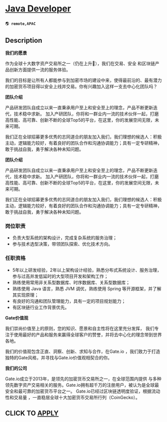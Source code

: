 # [Java Developer](https://www.remotewlb.com/apply/java-developer-136846)  
###  
#### `🌎 remote,APAC`  

## Description

 **我们的愿景**

作为全球⼗⼤数字资产交易所之⼀（仍在上升🚀），我们在交易、安全 和区块链产品创新⽅⾯提供⼀流的服务体验。

我们的⽬标是让所有⼈都能参与到加密市场的建设中来，使得最前沿的、最有潜⼒的加密货币项⽬得以安全上线并交易。你有兴趣加⼊这样⼀⽀去中⼼化团队吗？

  

 **团队介绍**

产品研发团队自成立以来一直秉承用户至上和安全至上的理念，产品不断更新迭代，技术稳中求新。 加入产研团队，你将和一群业内一流的技术伙伴一起，打磨高性能、高可靠、创新不断的全球Top5的平台，在这里，你的发展空间无限，未来可期。

我们正在全球招募更多优秀的志同道合的朋友加入我们，我们理想的候选人：积极主动，逻辑能力较好，有着良好的团队合作和沟通协调能力；具有一定专研精神，敢于挑战自我，勇于解决各种未知问题。

  

 **团队介绍**

产品研发团队自成立以来一直秉承用户至上和安全至上的理念，产品不断更新迭代，技术稳中求新。 加入产研团队，你将和一群业内一流的技术伙伴一起，打磨高性能、高可靠、创新不断的全球Top5的平台，在这里，你的发展空间无限，未来可期。

我们正在全球招募更多优秀的志同道合的朋友加入我们，我们理想的候选人：积极主动，逻辑能力较好，有着良好的团队合作和沟通协调能力；具有一定专研精神，敢于挑战自我，勇于解决各种未知问题。

  

### 岗位职责

* 负责大型系统的架构设计，完成复杂系统的服务治理；
* 参与技术选型决策，带领团队探索、优化技术方向。

  

### 任职资格

* 5年以上研发经验，2年以上架构设计经验，熟悉分布式系统设计、服务治理，参与过高并发低延时的大型项目开发和架构工作；
* 熟练使用常用非关系型数据库、时序数据库、关系型数据库；
* 熟练使用 Java 语言，熟悉 JVM 调优，熟练使用 Spring 等开源框架，并了解其实现原理；
* 有良好的沟通和团队管理能力，具有一定的项目规划能力；
* 有区块链行业工作背景优先。

  

 **Gate价值观**

我们崇尚价值⾄上的原则，您的知识、愿景和⾃主性将在这⾥充分发挥， 我们专注于使⽤最好的产品和服务来赢得全球客户的赞誉，并将去中⼼化的理念带到世界各地。

我们的价值观包含正直、洞察、创新、求知与合作，在Gate.io ，我们致⼒于打造独特的Gate风格，并寻找与Gate.io价值观相契合的你。

  

 **我们的公司**

Gate.io成⽴于2013年，是领先的加密货币交易所之⼀，在全球范围内提供 与多种领先数字资产交易相关的服务。Gate.io拥有超千万的注册⽤户，被认为是全球最安全和最可靠的加密货币平台之⼀。 Gate.io已经过区块链透明度验证，根据流动性和交易量 ，⼀直稳居全球⼗⼤加密货币交易所⾏列（CoinGecko）。

  
## CLICK TO [APPLY](https://www.remotewlb.com/apply/java-developer-136846)

